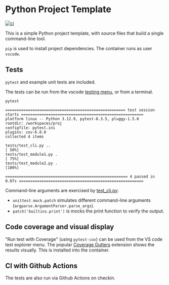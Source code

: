 # Python Project Template

[![ci](https://github.com/tuck1s/proj/actions/workflows/ci.yaml/badge.svg)](https://github.com/tuck1s/proj/actions/workflows/ci.yaml)

This is a simple Python project template, with source files that build a single command-line tool.

`pip` is used to install project dependencies. The container runs as user `vscode`.

## Tests
`pytest` and example unit tests are included.

The tests can be run from the vscode [testing menu](https://code.visualstudio.com/docs/python/testing#_configure-tests), or from a terminal.

```
pytest

===================================================== test session starts ======================================================
platform linux -- Python 3.12.9, pytest-8.3.5, pluggy-1.5.0
rootdir: /workspaces/proj
configfile: pytest.ini
plugins: cov-6.0.0
collected 4 items                                                                                                              

tests/test_cli.py ..                                                                                                     [ 50%]
tests/test_module1.py .                                                                                                  [ 75%]
tests/test_module2.py .                                                                                                  [100%]

====================================================== 4 passed in 0.07s =======================================================
```

Command-line arguments are exercised by [test_cli.py](.tests/test_cli.py):
* `unittest.mock.patch` simulates different command-line arguments (`argparse.ArgumentParser.parse_args`).
* `patch('builtins.print')` is mocks the print function to verify the output.

## Code coverage and visual display

"Run test with Coverage" (using `pytest-cov`) can be used from the VS code test explorer menu.
The popular [Coverage Gutters](https://marketplace.visualstudio.com/items?itemName=ryanluker.vscode-coverage-gutters) extension shows the results visually. This is installed into the container.


## CI with Github Actions

The tests are also run via Github Actions on checkin.
